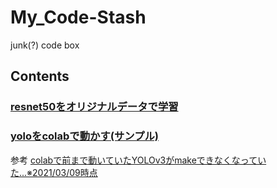 # My_Code-Stash
junk(?) code box

## Contents

### [resnet50をオリジナルデータで学習](./resnet50_training.ipynb)

### [yoloをcolabで動かす(サンプル)](./yolo-rgb-recog.ipynb)

参考 [colabで前まで動いていたYOLOv3がmakeできなくなっていた...※2021/03/09時点](https://qiita.com/kitarikes/items/a0be58335bd07ab61028)

